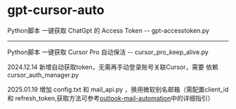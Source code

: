 # gpt-cursor-auto
Python脚本 一键获取 ChatGpt 的 Access Token    -- gpt-accesstoken.py
***********************************************************************************************
Python脚本 一键获取 Cursor Pro 自动保活        --  cursor_pro_keep_alive.py    

2024.12.14 新增自动获取token，无需再手动登录账号关联Cursor，需要 依赖 cursor_auth_manager.py  

2025.01.19 增加 config.txt 和  mail_api.py ，换用微软别名邮箱（需配置client_id 和 refresh_token,获取方法可参考[outlook-mail-automation](https://github.com/hmhm2022/outlook-mail-automation)中的详细指引）
